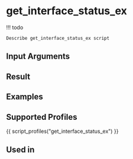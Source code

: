 

# get_interface_status_ex

<!-- prettier-ignore -->
!!! todo

    Describe get_interface_status_ex script

## Input Arguments

## Result

## Examples

## Supported Profiles

{{ script_profiles("get_interface_status_ex") }}

## Used in
